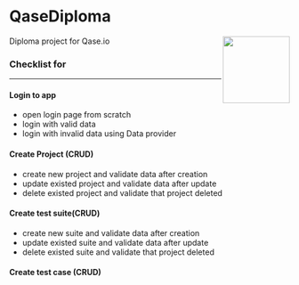 # QaseDiploma

Diploma project for Qase.io
<a href="https://qase.io/">
<img src="https://app.qase.ca/sites/all/themes/qase/images/source/dashboard/img/blue-logo.png" align="right" height="120" />
</a>

### Checklist for

---------------------

#### **Login to app**

- open login page from scratch
- login with valid data
- login with invalid data using Data provider

#### **Create Project (CRUD)**

- create new project and validate data after creation
- update existed project and validate data after update
- delete existed project and validate that project deleted

#### **Create test suite(CRUD)**

- create new suite and validate data after creation
- update existed suite and validate data after update
- delete existed suite and validate that project deleted

#### **Create test case (CRUD)**
